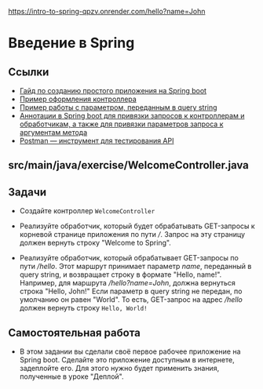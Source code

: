 https://intro-to-spring-qpzv.onrender.com/hello?name=John
# Введение в Spring

## Ссылки

* [Гайд по созданию простого приложения на Spring boot](https://spring.io/guides/gs/spring-boot/)
* [Пример оформления контроллера](https://www.baeldung.com/spring-controller-vs-restcontroller)
* [Пример работы с параметром, переданным в query string](https://www.baeldung.com/spring-request-param)
* [Аннотации в Spring boot для привязки запросов к контроллерам и обработчикам, а также для привязки параметров запроса к аргументам метода](https://docs.spring.io/spring-framework/docs/current/javadoc-api/org/springframework/web/bind/annotation/package-summary.html)
* [Postman — инструмент для тестирования API](https://www.postman.com/)

## src/main/java/exercise/WelcomeController.java

## Задачи

* Создайте контроллер `WelcomeController`

* Реализуйте обработчик, который будет обрабатывать GET-запросы к корневой странице приложения по пути */*. Запрос на эту страницу должен вернуть строку "Welcome to Spring".

* Реализуйте обработчик, который обрабатывает GET-запросы по пути */hello*. Этот маршрут принимает параметр *name*, переданный в query string, и возвращает строку в формате "Hello, name!". Например, для маршрута */hello?name=John*, должна вернуться строка "Hello, John!" Если параметр в query string не передан, по умолчанию он равен "World". То есть, GET-запрос на адрес */hello* должен вернуть строку `Hello, World!`

## Самостоятельная работа

* В этом задании вы сделали своё первое рабочее приложение на Spring boot. Сделайте это приложение доступным в интернете, задеплойте его. Для этого нужно будет применить знания, полученные в уроке "Деплой".
